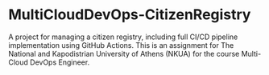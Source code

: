 # MultiCloudDevOps-CitizenRegistry
A project for managing a citizen registry, including full CI/CD pipeline implementation using GitHub Actions. This is an assignment for The National and Kapodistrian University of Athens (NKUA) for the course Multi-Cloud DevOps Engineer.
